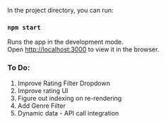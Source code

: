 In the project directory, you can run:

### `npm start`

Runs the app in the development mode.\
Open [http://localhost:3000](http://localhost:3000) to view it in the browser.

### To Do:
1. Improve Rating Filter Dropdown
2. Improve rating UI
3. Figure out indexing on re-rendering
4. Add Genre Filter
5. Dynamic data - API call integration 